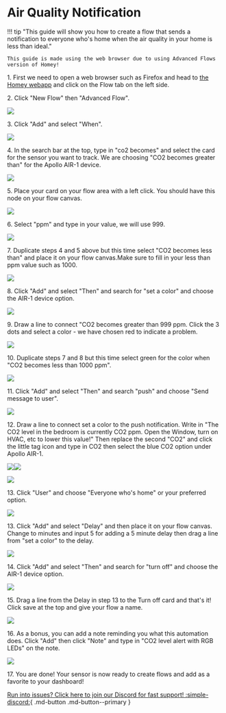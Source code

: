 # Air Quality Notification

!!! tip "This guide will show you how to create a flow that sends a notification to everyone who's home when the air quality in your home is less than ideal."

    This guide is made using the web browser due to using Advanced Flows version of Homey!

1\. First we need to open a web browser such as Firefox and head to <a href="https://my.homey.app" target="_blank" rel="noreferrer nofollow noopener">the Homey webapp</a> and click on the Flow tab on the left side.

2\. Click "New Flow" then "Advanced Flow".

![](assets/homey-flow-example-pic-1.png)

3\. Click "Add" and select "When".

![](assets/homey-flow-example-pic-2.png)

4\. In the search bar at the top, type in "co2 becomes" and select the card for the sensor you want to track. We are choosing "CO2 becomes greater than" for the Apollo AIR-1 device.

![](assets/homey-flow-example-pic-3-1.png)

5\. Place your card on your flow area with a left click. You should have this node on your flow canvas.

![](assets/homey-flow-example-pic-4-1.png)

6\. Select "ppm" and type in your value, we will use 999.

![](assets/homey-flow-example-pic-7.png)

7\. Duplicate steps 4 and 5 above but this time select "CO2 becomes less than" and place it on your flow canvas.Make sure to fill in your less than ppm value such as 1000.

![](assets/homey-flow-example-pic-5-1.png)

8\. Click "Add" and select "Then" and search for "set a color" and choose the AIR-1 device option.

![](assets/homey-flow-example-pic-6.png)

9\. Draw a line to connect "CO2 becomes greater than 999 ppm. Click the 3 dots and select a color - we have chosen red to indicate a problem.

![](assets/homey-flow-example-pic-8.png)

10\. Duplicate steps 7 and 8 but this time select green for the color when "CO2 becomes less than 1000 ppm".

![](assets/homey-flow-example-pic-10.png)

11\. Click "Add" and select "Then" and search "push" and choose "Send message to user".

![](assets/homey-flow-example-pic-9.png)

12\. Draw a line to connect set a color to the push notification. Write in "The CO2 level in the bedroom is currently CO2 ppm. Open the Window, turn on HVAC, etc to lower this value!"  Then replace the second "CO2" and click the little tag icon and type in CO2 then select the blue CO2 option under Apollo AIR-1.

![](assets/homey-flow-example-pic-12.png)![](assets/homey-flow-example-pic-13.png)

![](assets/homey-flow-example-pic-11.png)

13\. Click "User" and choose "Everyone who's home" or your preferred option.

![](assets/homey-flow-example-pic-18.png)

13\. Click "Add" and select "Delay" and then place it on your flow canvas. Change to minutes and input 5 for adding a 5 minute delay then drag a line from "set a color" to the delay.

![](assets/homey-flow-example-pic-15.png)

14\. Click "Add" and select "Then" and search for "turn off" and choose the AIR-1 device option.

![](assets/homey-flow-example-pic-14.png)

15\. Drag a line from the Delay in step 13 to the Turn off card and that's it! Click save at the top and give your flow a name.

![](assets/homey-flow-example-pic-16-1.png)

16\. As a bonus, you can add a note reminding you what this automation does. Click "Add" then click "Note" and type in "CO2 level alert with RGB LEDs" on the note.

![](assets/homey-flow-example-pic-17-1.png)

17\. You are done! Your sensor is now ready to create flows and add as a favorite to your dashboard!

[Run into issues? Click here to join our Discord for fast support! :simple-discord:](https://dsc.gg/apolloautomation){                                           .md-button .md-button--primary }